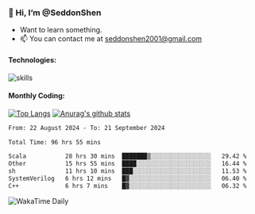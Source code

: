 ### 👋 Hi, I’m @SeddonShen
- Want to learn something.
- 📫 You can contact me at seddonshen2001@gmail.com

#### Technologies:

![skills](https://skillicons.dev/icons?i=scala,js,html,css,bootstrap,jquery,c,cpp,cloudflare,django,docker,flask,git,github,githubactions,linux,latex,mysql,nodejs,ps,php,pr,py,raspberrypi,redis,unreal,v,vscode,vue,bash)

#### Monthly Coding:
[![Top Langs](https://github-readme-stats.vercel.app/api/top-langs?username=seddonshen&show_icons=true&locale=en&layout=compact&hide=html&langs_count=8)](https://github.com/SeddonShen/)
[![Anurag's github stats](https://github-readme-stats.vercel.app/api?username=SeddonShen&count_private=true&show_icons=true)](https://github.com/anuraghazra/github-readme-stats)
<!--START_SECTION:waka-->

```txt
From: 22 August 2024 - To: 21 September 2024

Total Time: 96 hrs 55 mins

Scala           28 hrs 30 mins  ███████▒░░░░░░░░░░░░░░░░░   29.42 %
Other           15 hrs 55 mins  ████░░░░░░░░░░░░░░░░░░░░░   16.44 %
sh              11 hrs 10 mins  ███░░░░░░░░░░░░░░░░░░░░░░   11.53 %
SystemVerilog   6 hrs 12 mins   █▓░░░░░░░░░░░░░░░░░░░░░░░   06.40 %
C++             6 hrs 7 mins    █▓░░░░░░░░░░░░░░░░░░░░░░░   06.32 %
```

<!--END_SECTION:waka-->

![WakaTime Daily](https://wakatime.com/share/@seddon2001/61a7e342-5f12-4fea-bf92-1fac161e97d6.svg)
<!---
SeddonShen/SeddonShen is a ✨ special ✨ repository because its `README.md` (this file) appears on your GitHub profile.
You can click the Preview link to take a look at your changes.
--->
